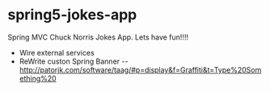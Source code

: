 # spring5-jokes-app
Spring MVC Chuck Norris Jokes App. Lets have fun!!!!
- Wire external services
- ReWrite custon Spring Banner
  -- http://patorjk.com/software/taag/#p=display&f=Graffiti&t=Type%20Something%20
